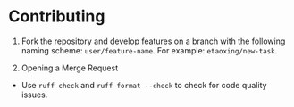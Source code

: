 # Contributing

1. Fork the repository and develop features on a branch with the following naming scheme: `user/feature-name`. For example: `etaoxing/new-task`.

2. Opening a Merge Request

- Use `ruff check` and `ruff format --check` to check for code quality issues.
